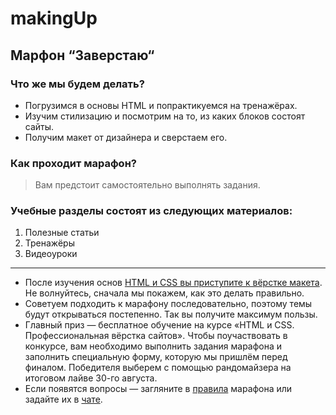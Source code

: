# makingUp

## Марфон “Заверстаю“

### Что же мы будем делать?

  - Погрузимся в основы HTML и попрактикуемся на тренажёрах.
  - Изучим стилизацию и посмотрим на то, из каких блоков состоят сайты.
  - Получим макет от дизайнера и сверстаем его.

### Как проходит марафон?

  > Вам предстоит самостоятельно выполнять задания.

### Учебные разделы состоят из следующих материалов:
  1. Полезные статьи
  2. Тренажёры
  3. Видеоуроки

-----

- После изучения основ [HTML и CSS вы приступите к вёрстке макета](https://htmlacademy.ru/intensive/htmlcss). Не волнуйтесь, сначала мы покажем, как это делать правильно.
- Советуем подходить к марафону последовательно, поэтому темы будут открываться постепенно. Так вы получите максимум пользы.
- Главный приз — бесплатное обучение на курсе «HTML и CSS. Профессиональная вёрстка сайтов». Чтобы поучаствовать в конкурсе, вам необходимо выполнить задания марафона и заполнить специальную форму, которую мы пришлём перед финалом. Победителя выберем с помощью рандомайзера на итоговом лайве 30-го августа.
- Если появятся вопросы — загляните в [правила](https://disk.yandex.ru/edit/d/7T3fDILW54olu3rKob0I6yPegnqahzm72s0qoIz-cKg6SDJacW9OREZPQQ) марафона или задайте их в [чате](https://t.me/+jqy8GXyC-VFiNjUy).
